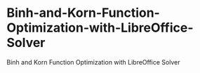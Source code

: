 # Binh-and-Korn-Function-Optimization-with-LibreOffice-Solver
Binh and Korn Function Optimization with LibreOffice Solver
